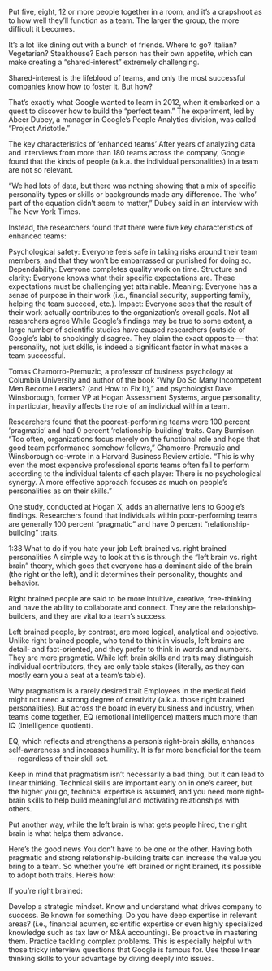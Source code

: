 Put five, eight, 12 or more people together in a room, and it’s a crapshoot as to how well they’ll function as a team. The larger the group, the more difficult it becomes.

It’s a lot like dining out with a bunch of friends. Where to go? Italian? Vegetarian? Steakhouse? Each person has their own appetite, which can make creating a “shared-interest” extremely challenging.

Shared-interest is the lifeblood of teams, and only the most successful companies know how to foster it. But how?

That’s exactly what Google wanted to learn in 2012, when it embarked on a quest to discover how to build the “perfect team.” The experiment, led by Abeer Dubey, a manager in Google’s People Analytics division, was called “Project Aristotle.”

The key characteristics of ‘enhanced teams’
After years of analyzing data and interviews from more than 180 teams across the company, Google found that the kinds of people (a.k.a. the individual personalities) in a team are not so relevant.

“We had lots of data, but there was nothing showing that a mix of specific personality types or skills or backgrounds made any difference. The ‘who’ part of the equation didn’t seem to matter,” Dubey said in an interview with The New York Times.

Instead, the researchers found that there were five key characteristics of enhanced teams:

Psychological safety: Everyone feels safe in taking risks around their team members, and that they won’t be embarrassed or punished for doing so.
Dependability: Everyone completes quality work on time.
Structure and clarity: Everyone knows what their specific expectations are. These expectations must be challenging yet attainable.
Meaning: Everyone has a sense of purpose in their work (i.e., financial security, supporting family, helping the team succeed, etc.).
Impact: Everyone sees that the result of their work actually contributes to the organization’s overall goals.
Not all researchers agree
While Google’s findings may be true to some extent, a large number of scientific studies have caused researchers (outside of Google’s lab) to shockingly disagree. They claim the exact opposite — that personality, not just skills, is indeed a significant factor in what makes a team successful.

Tomas Chamorro-Premuzic, a professor of business psychology at Columbia University and author of the book “Why Do So Many Incompetent Men Become Leaders? (and How to Fix It),” and psychologist Dave Winsborough, former VP at Hogan Assessment Systems, argue personality, in particular, heavily affects the role of an individual within a team.

Researchers found that the poorest-performing teams were 100 percent ‘pragmatic’ and had 0 percent ‘relationship-building’ traits.
Gary Burnison
“Too often, organizations focus merely on the functional role and hope that good team performance somehow follows,” Chamorro-Premuzic and Winsborough co-wrote in a Harvard Business Review article. “This is why even the most expensive professional sports teams often fail to perform according to the individual talents of each player: There is no psychological synergy. A more effective approach focuses as much on people’s personalities as on their skills.”

One study, conducted at Hogan X, adds an alternative lens to Google’s findings. Researchers found that individuals within poor-performing teams are generally 100 percent “pragmatic” and have 0 percent “relationship-building” traits.

1:38
What to do if you hate your job
Left brained vs. right brained personalities
A simple way to look at this is through the “left brain vs. right brain” theory, which goes that everyone has a dominant side of the brain (the right or the left), and it determines their personality, thoughts and behavior.

Right brained people are said to be more intuitive, creative, free-thinking and have the ability to collaborate and connect. They are the relationship-builders, and they are vital to a team’s success.

Left brained people, by contrast, are more logical, analytical and objective. Unlike right brained people, who tend to think in visuals, left brains are detail- and fact-oriented, and they prefer to think in words and numbers. They are more pragmatic. While left brain skills and traits may distinguish individual contributors, they are only table stakes (literally, as they can mostly earn you a seat at a team’s table).

Why pragmatism is a rarely desired trait
Employees in the medical field might not need a strong degree of creativity (a.k.a. those right brained personalities). But across the board in every business and industry, when teams come together, EQ (emotional intelligence) matters much more than IQ (intelligence quotient).

EQ, which reflects and strengthens a person’s right-brain skills, enhances self-awareness and increases humility. It is far more beneficial for the team — regardless of their skill set.

Keep in mind that pragmatism isn’t necessarily a bad thing, but it can lead to linear thinking. Technical skills are important early on in one’s career, but the higher you go, technical expertise is assumed, and you need more right-brain skills to help build meaningful and motivating relationships with others.

Put another way, while the left brain is what gets people hired, the right brain is what helps them advance.

Here’s the good news
You don’t have to be one or the other. Having both pragmatic and strong relationship-building traits can increase the value you bring to a team. So whether you’re left brained or right brained, it’s possible to adopt both traits. Here’s how:

If you’re right brained:

Develop a strategic mindset. Know and understand what drives company to success.
Be known for something. Do you have deep expertise in relevant areas? (i.e., financial acumen, scientific expertise or even highly specialized knowledge such as tax law or M&A accounting). Be proactive in mastering them.
Practice tackling complex problems. This is especially helpful with those tricky interview questions that Google is famous for. Use those linear thinking skills to your advantage by diving deeply into issues.